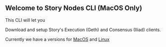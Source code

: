 ## Welcome to Story Nodes CLI (MacOS Only)

This CLI will let you 

Download and setup Story's Execution (Geth) and Consensus (Iliad) clients.

Currently we have a versions for [MacOS](https://github.com/bpolania/story-node-cli/tree/main/macOS) and [Linux](https://github.com/bpolania/story-node-cli/tree/main/linux)